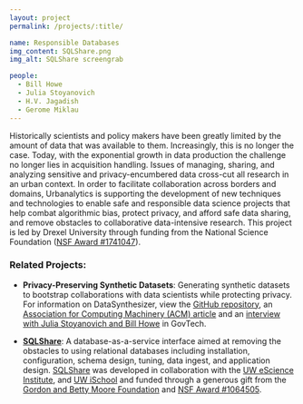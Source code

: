 ```yaml
---
layout: project
permalink: /projects/:title/

name: Responsible Databases
img_content: SQLShare.png
img_alt: SQLShare screengrab

people:
  - Bill Howe
  - Julia Stoyanovich
  - H.V. Jagadish
  - Gerome Miklau
---
```


Historically scientists and policy makers have been greatly limited by the amount of data that was available to them. Increasingly, this is no longer the case. Today, with the exponential growth in data production the challenge no longer lies in acquisition handling.  Issues of managing, sharing, and analyzing sensitive and privacy-encumbered data cross-cut all research in an urban context.    In order to facilitate collaboration across borders and domains, Urbanalytics is supporting the development of new techniques and technologies to enable safe and responsible data science projects that help combat algorithmic bias, protect privacy, and afford safe data sharing, and remove obstacles to collaborative data-intensive research.   This project is led by Drexel University through funding from the National Science Foundation ([NSF Award #1741047](https://www.nsf.gov/awardsearch/showAward?AWD_ID=1741047&HistoricalAwards=false)).

### Related Projects:

* **Privacy-Preserving Synthetic Datasets**: Generating synthetic datasets to bootstrap collaborations with data scientists while protecting privacy. For information on DataSynthesizer, view the [GitHub repository](https://github.com/DataResponsibly/DataSynthesizer), an [Association for Computing Machinery (ACM) article](https://dl.acm.org/citation.cfm?doid=3085504.3091117) and an [interview with Julia Stoyanovich and Bill Howe](http://www.govtech.com/security/University-Researchers-Use-Fake-Data-for-Social-Good.html) in GovTech.

* **[SQLShare](https://uwescience.github.io/sqlshare/)**:  A database-as-a-service interface aimed at removing the obstacles to using relational databases including installation, configuration, schema design, tuning, data ingest, and application design.  [SQLShare](https://sqlshare.uw.edu/) was developed in collaboration with the [UW eScience Institute](http://escience.washington.edu/), and [UW iSchool](https://ischool.uw.edu/) and funded through a generous gift from the [Gordon and Betty Moore Foundation](https://www.moore.org/) and [NSF Award #1064505](https://nsf.gov/awardsearch/showAward?AWD_ID=1064505).
